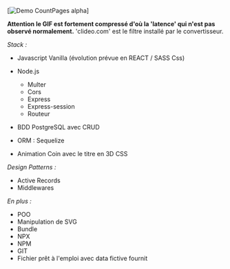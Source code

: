 
[![Demo CountPages alpha](/public/assets/images/cryptocorner.gif)]

**Attention le GIF est fortement compressé d'où la 'latence' qui n'est pas observé normalement.**
'clideo.com' est le filtre installé par le convertisseur.

*Stack :* 

- Javascript Vanilla (évolution prévue en REACT / SASS Css)

- Node.js 
  - Multer
  - Cors 
  - Express
  - Express-session
  - Routeur

- BDD PostgreSQL avec CRUD
- ORM : Sequelize
- Animation Coin avec le titre en 3D CSS

*Design Patterns :* 

- Active Records
- Middlewares 

*En plus :* 

- POO 
- Manipulation de SVG
- Bundle
- NPX
- NPM 
- GIT 
- Fichier prêt à l'emploi avec data fictive fournit